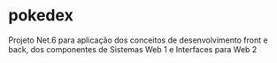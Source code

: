 # pokedex
Projeto Net.6 para aplicação dos conceitos de desenvolvimento front e back, dos componentes de Sistemas Web 1 e Interfaces para Web 2
